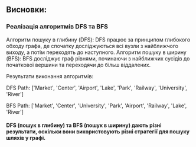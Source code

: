 ## Висновки:
### Реалізація алгоритмів DFS та BFS

Алгоритм пошуку в глибину (DFS): DFS працює за принципом глибокого обходу графа, де спочатку досліджуються всі вузли з найближчого виходу, а потім переходять до наступного.
Алгоритм пошуку в ширину (BFS): BFS досліджує граф рівнями, починаючи з найближчих сусідів до початкової вершини та переходячи до більш віддалених.

Результати виконання алгоритмів:

DFS Path: ['Market', 'Center', 'Airport', 'Lake', 'Park', 'Railway', 'University', 'River']

BFS Path: ['Market', 'Center', 'University', 'Park', 'Airport', 'Railway', 'Lake', 'River']
#### DFS (пошук в глибину) та BFS (пошук в ширину)  дають різні результати, оскільки вони використовують різні стратегії для пошуку шляхів у графі.